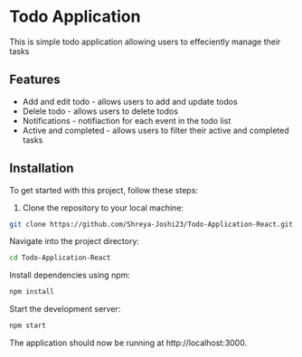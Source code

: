 
<h1>Todo Application</h1>
<p>This is simple todo application allowing users to effeciently manage their tasks</p>
<h2>Features</h2>
<ul>
  <li>Add and edit todo - allows users to add and update todos</li>
  <li>Delele todo - allows users to delete todos</li>
  <li>Notifications - notifiaction for each event in the todo list</li>
  <li>Active and completed - allows users to filter their active and completed tasks</li>
</ul>

## Installation

To get started with this project, follow these steps:

1. Clone the repository to your local machine:

```bash
git clone https://github.com/Shreya-Joshi23/Todo-Application-React.git
```
Navigate into the project directory:
  ```bash
  cd Todo-Application-React
```
Install dependencies using npm:
```bash
npm install
```
Start the development server:
```bash
npm start
```
The application should now be running at http://localhost:3000.

